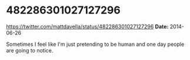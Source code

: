 # 482286301027127296
https://twitter.com/mattdavella/status/482286301027127296
**Date:** 2014-06-26

Sometimes I feel like I'm just pretending to be human and one day people are going to notice.

